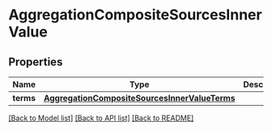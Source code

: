# AggregationCompositeSourcesInnerValue

## Properties
Name | Type | Description | Notes
------------ | ------------- | ------------- | -------------
**terms** | [**AggregationCompositeSourcesInnerValueTerms**](AggregationCompositeSourcesInnerValueTerms.md) |  | [optional] 


[[Back to Model list]](../README.md#documentation-for-models) [[Back to API list]](../README.md#documentation-for-api-endpoints) [[Back to README]](../README.md)


